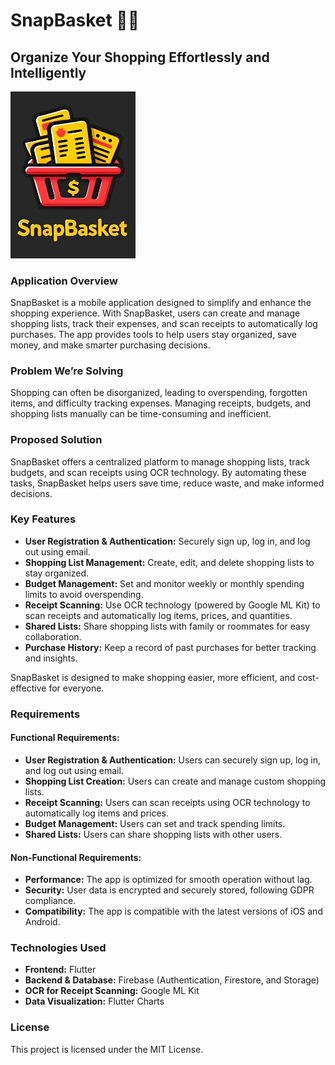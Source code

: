 # SnapBasket 📸🛒
## Organize Your Shopping Effortlessly and Intelligently

<img src="assets/LogoSnapBasket.jpg" alt="Logo App SnapBasket" width="200"/>

### Application Overview
SnapBasket is a mobile application designed to simplify and enhance the shopping experience. With SnapBasket, users can create and manage shopping lists, track their expenses, and scan receipts to automatically log purchases. The app provides tools to help users stay organized, save money, and make smarter purchasing decisions.

### Problem We’re Solving
Shopping can often be disorganized, leading to overspending, forgotten items, and difficulty tracking expenses. Managing receipts, budgets, and shopping lists manually can be time-consuming and inefficient.

### Proposed Solution
SnapBasket offers a centralized platform to manage shopping lists, track budgets, and scan receipts using OCR technology. By automating these tasks, SnapBasket helps users save time, reduce waste, and make informed decisions.

### Key Features
- **User Registration & Authentication:** Securely sign up, log in, and log out using email.
- **Shopping List Management:** Create, edit, and delete shopping lists to stay organized.
- **Budget Management:** Set and monitor weekly or monthly spending limits to avoid overspending.
- **Receipt Scanning:** Use OCR technology (powered by Google ML Kit) to scan receipts and automatically log items, prices, and quantities.
- **Shared Lists:** Share shopping lists with family or roommates for easy collaboration.
- **Purchase History:** Keep a record of past purchases for better tracking and insights.

SnapBasket is designed to make shopping easier, more efficient, and cost-effective for everyone.

### Requirements

#### Functional Requirements:
- **User Registration & Authentication:** Users can securely sign up, log in, and log out using email.
- **Shopping List Creation:** Users can create and manage custom shopping lists.
- **Receipt Scanning:** Users can scan receipts using OCR technology to automatically log items and prices.
- **Budget Management:** Users can set and track spending limits.
- **Shared Lists:** Users can share shopping lists with other users.

#### Non-Functional Requirements:
- **Performance:** The app is optimized for smooth operation without lag.
- **Security:** User data is encrypted and securely stored, following GDPR compliance.
- **Compatibility:** The app is compatible with the latest versions of iOS and Android.

### Technologies Used
- **Frontend:** Flutter
- **Backend & Database:** Firebase (Authentication, Firestore, and Storage)
- **OCR for Receipt Scanning:** Google ML Kit
- **Data Visualization:** Flutter Charts

### License
This project is licensed under the MIT License.
